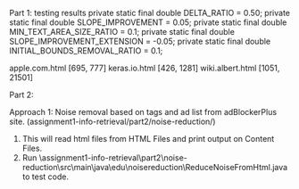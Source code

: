Part 1: testing results
private static final double DELTA_RATIO = 0.50;
private static final double SLOPE_IMPROVEMENT = 0.05;
private static final double MIN_TEXT_AREA_SIZE_RATIO = 0.1;
private static final double SLOPE_IMPROVEMENT_EXTENSION = -0.05;
private static final double INITIAL_BOUNDS_REMOVAL_RATIO = 0.1;

apple.com.html
[695, 777]
keras.io.html
[426, 1281]
wiki.albert.html
[1051, 21501]

Part 2:

Approach 1: Noise removal based on tags and ad list from adBlockerPlus site.
(assignment1-info-retrieval/part2/noise-reduction/)

1) This will read html files from HTML Files and print output on Content Files.
2) Run \assignment1-info-retrieval\part2\noise-reduction\src\main\java\edu\noisereduction\ReduceNoiseFromHtml.java to test code.
